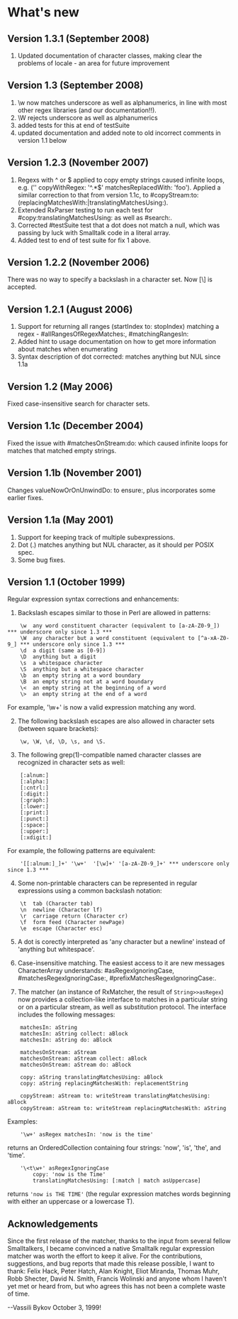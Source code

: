 # What's new
## Version 1.3.1 (September 2008)
1. Updated documentation of character classes, making clear the problems of locale - an area for future improvement

## Version 1.3 (September 2008)
1. \w now matches underscore as well as alphanumerics, in line with most other regex libraries (and our documentation!!).
2. \W rejects underscore as well as alphanumerics
3. added tests for this at end of testSuite
4. updated documentation and added note to old incorrect comments in version 1.1 below

## Version 1.2.3 (November 2007)

1. Regexs with ^ or $ applied to copy empty strings caused infinite loops, e.g. ('' copyWithRegex: '^.*$' matchesReplacedWith: 'foo'). Applied a similar correction to that from version 1.1c, to #copyStream:to:(replacingMatchesWith:|translatingMatchesUsing:).
2. Extended RxParser testing to run each test for #copy:translatingMatchesUsing: as well as #search:.
3. Corrected #testSuite test that a dot does not match a null, which was passing by luck with Smalltalk code in a literal array.
4. Added test to end of test suite for fix 1 above.

## Version 1.2.2 (November 2006)

There was no way to specify a backslash in a character set. Now [\\] is accepted.

## Version 1.2.1	(August 2006)

1. Support for returning all ranges (startIndex to: stopIndex) matching a regex - #allRangesOfRegexMatches:, #matchingRangesIn:
2. Added hint to usage documentation on how to get more information about matches when enumerating
3. Syntax description of dot corrected: matches anything but NUL since 1.1a

## Version 1.2	(May 2006)

Fixed case-insensitive search for character sets.

## Version 1.1c	(December 2004)

Fixed the issue with #matchesOnStream:do: which caused infinite loops for matches
that matched empty strings.

## Version 1.1b	(November 2001)

Changes valueNowOrOnUnwindDo: to ensure:, plus incorporates some earlier fixes.

## Version 1.1a	(May 2001)

1. Support for keeping track of multiple subexpressions.
2. Dot (.) matches anything but NUL character, as it should per POSIX spec.
3. Some bug fixes.

## Version 1.1	(October 1999)

Regular expression syntax corrections and enhancements:

1. Backslash escapes similar to those in Perl are allowed in patterns:

```
	\w	any word constituent character (equivalent to [a-zA-Z0-9_]) *** underscore only since 1.3 ***
	\W	any character but a word constituent (equivalent to [^a-xA-Z0-9_] *** underscore only since 1.3 ***
	\d	a digit (same as [0-9])
	\D	anything but a digit
	\s 	a whitespace character
	\S	anything but a whitespace character
	\b	an empty string at a word boundary
	\B	an empty string not at a word boundary
	\<	an empty string at the beginning of a word
	\>	an empty string at the end of a word
```

For example, '\w+' is now a valid expression matching any word.

2. The following backslash escapes are also allowed in character sets
(between square brackets):

```
	\w, \W, \d, \D, \s, and \S.
```

3. The following grep(1)-compatible named character classes are
recognized in character sets as well:

```
	[:alnum:]
	[:alpha:]
	[:cntrl:]
	[:digit:]
	[:graph:]
	[:lower:]
	[:print:]
	[:punct:]
	[:space:]
	[:upper:]
	[:xdigit:]
```

For example, the following patterns are equivalent:

```
	'[[:alnum:]_]+' '\w+'  '[\w]+' '[a-zA-Z0-9_]+' *** underscore only since 1.3 ***
```

4. Some non-printable characters can be represented in regular
expressions using a common backslash notation:

```
	\t	tab (Character tab)
	\n	newline (Character lf)
	\r	carriage return (Character cr)
	\f	form feed (Character newPage)
	\e	escape (Character esc)
```

5. A dot is corectly interpreted as 'any character but a newline'
instead of 'anything but whitespace'.

6. Case-insensitive matching.  The easiest access to it are new
messages CharacterArray understands: #asRegexIgnoringCase,
#matchesRegexIgnoringCase:, #prefixMatchesRegexIgnoringCase:.

7. The matcher (an instance of RxMatcher, the result of
`String>>asRegex`) now provides a collection-like interface to matches
in a particular string or on a particular stream, as well as
substitution protocol. The interface includes the following messages:

```st
	matchesIn: aString
	matchesIn: aString collect: aBlock
	matchesIn: aString do: aBlock

	matchesOnStream: aStream
	matchesOnStream: aStream collect: aBlock
	matchesOnStream: aStream do: aBlock

	copy: aString translatingMatchesUsing: aBlock
	copy: aString replacingMatchesWith: replacementString

	copyStream: aStream to: writeStream translatingMatchesUsing: aBlock
	copyStream: aStream to: writeStream replacingMatchesWith: aString
```

Examples:

```
	'\w+' asRegex matchesIn: 'now is the time'
```

returns an OrderedCollection containing four strings: 'now', 'is',
'the', and 'time'.
```
	'\<t\w+' asRegexIgnoringCase
		copy: 'now is the Time'
		translatingMatchesUsing: [:match | match asUppercase]
```

returns `'now is THE TIME'` (the regular expression matches words
beginning with either an uppercase or a lowercase T).

## Acknowledgements

Since the first release of the matcher, thanks to the input from
several fellow Smalltalkers, I became convinced a native Smalltalk
regular expression matcher was worth the effort to keep it alive. For
the contributions, suggestions, and bug reports that made this release
possible, I want to thank: Felix Hack, Peter Hatch, Alan Knight, Eliot Miranda, Thomas Muhr,  Robb Shecter, David N. Smith, Francis Wolinski and anyone whom I haven't yet met or heard from, but who agrees this
has not been a complete waste of time.

--Vassili Bykov
October 3, 1999!


